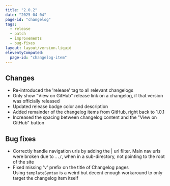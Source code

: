 ```yaml
---
title: "2.0.2"
date: "2025-04-04"
page-id: "changelog"
tags: 
  - release
  - patch
  - improvements
  - bug-fixes
layout: layout/version.liquid
eleventyComputed:
  page-id: "changelog-item"
---
```

## Changes
- Re-introduced the 'release' tag to all relevant changelogs
- Only show "View on GitHub" release link on a changelog, if that version was officially released
- Updated release badge color and description
- Added remainder of the changelog items from GitHub, right back to 1.0.1
- Increased the spacing between changelog content and the "View on GitHub" button

## Bug fixes
- Correctly handle navigation urls by adding the | url filter. Main nav urls were broken due to `../`, when in a sub-directory, not pointing to the root of the site
- Fixed missing 'v' prefix on the title of Changelog pages  
  Using `templateSyntax` is a weird but decent enough workaround to only target the changelog item itself